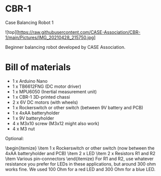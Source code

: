 # CBR-1
Case Balancing Robot 1

![top][https://raw.githubusercontent.com/CASE-Association/CBR-1/main/Pictures/IMG_20210428_215750.jpg]

Beginner balancing robot developed by CASE Association.

# Bill of materials
  - 1 x Arduino Nano
  - 1 x TB6612FNG (DC motor driver)
  - 1 x MPU6050 (Inertial measurement unit)
  - 1 x CBR-1 3D-printed chassi
  - 2 x 6V DC motors (with wheels)
  - 1 x Rockerswitch or other switch (between 9V battery and PCB)
  - 1 x 4xAA batteryholder
  - 1 x 9V batteryholder
  - 4 x M3x10 screw (M3x12 might also work)
  - 4 x M3 nut

Optional:

\begin{itemize}
\item 1 x Rockerswitch or other switch (now between the 4xAA batteryholder and PCB)
\item 2 x LED
\item 2 x Resistors R1 and R2
\item Various pin-connectors
\end{itemize}
For R1 and R2, use whatever resistance you prefer for LEDs in these applications, but around 300 ohm works fine. We used 100 Ohm for a red LED and 300 Ohm for a blue LED.